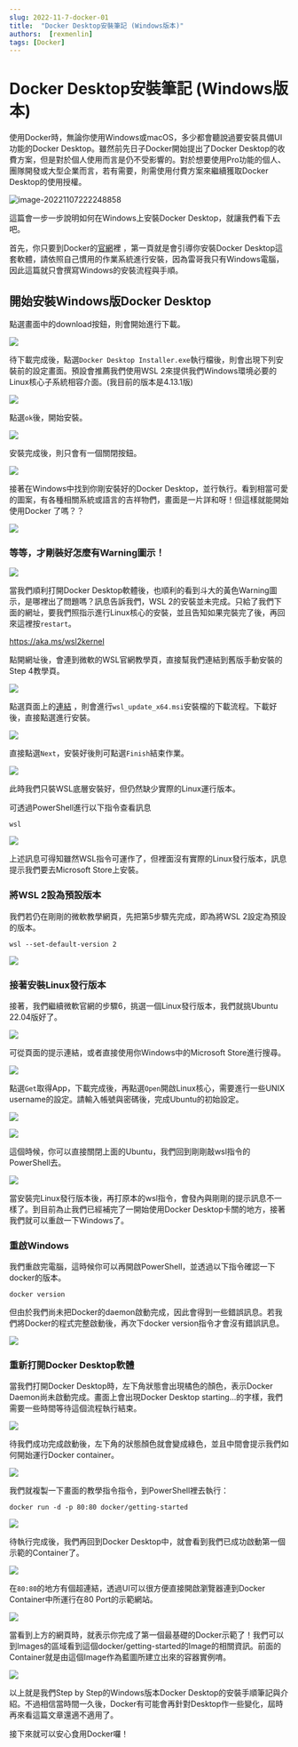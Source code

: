 ```yaml
---
slug: 2022-11-7-docker-01
title:  "Docker Desktop安裝筆記 (Windows版本)"
authors:  [rexmenlin]
tags: [Docker]
---
```

# Docker Desktop安裝筆記 (Windows版本)

使用Docker時，無論你使用Windows或macOS，多少都會聽說過要安裝具備UI功能的Docker Desktop。雖然前先日子Docker開始提出了Docker Desktop的收費方案，但是對於個人使用而言是仍不受影響的。對於想要使用Pro功能的個人、團隊開發或大型企業而言，若有需要，則需使用付費方案來繼續獲取Docker Desktop的使用授權。

![image-20221107222248858](./00.png)

這篇會一步一步說明如何在Windows上安裝Docker Desktop，就讓我們看下去吧。

首先，你只要到Docker的[官網](https://www.docker.com/)裡  ，第一頁就是會引導你安裝Docker Desktop這套軟體，請依照自己慣用的作業系統進行安裝，因為雷哥我只有Windows電腦，因此這篇就只會撰寫Windows的安裝流程與手順。



## 開始安裝Windows版Docker Desktop

點選畫面中的download按鈕，則會開始進行下載。

![](./01.png)

待下載完成後，點選`Docker Desktop Installer.exe`執行檔後，則會出現下列安裝前的設定畫面。預設會推薦我們使用WSL 2來提供我們Windows環境必要的Linux核心子系統相容介面。(我目前的版本是4.13.1版)

![](./02.png)

點選`ok`後，開始安裝。

![](./03.png)

安裝完成後，則只會有一個關閉按鈕。

![](./04.png)

接著在Windows中找到你剛安裝好的Docker Desktop，並行執行。看到相當可愛的圖案，有各種相關系統或語言的吉祥物們，畫面是一片詳和呀！但這樣就能開始使用Docker 了嗎？？

![](./05.png)



### 等等，才剛裝好怎麼有Warning圖示！

![](./06.png)

當我們順利打開Docker Desktop軟體後，也順利的看到斗大的黃色Warning圖示，是哪裡出了問題嗎？訊息告訴我們，WSL 2的安裝並未完成。只給了我們下面的網址，要我們照指示進行Linux核心的安裝，並且告知如果完裝完了後，再回來這裡按`restart`。

https://aka.ms/wsl2kernel

點開網址後，會連到微軟的WSL官網教學頁，直接幫我們連結到舊版手動安裝的Step 4教學頁。

![](./07.png)

點選頁面上的[連結](https://wslstorestorage.blob.core.windows.net/wslblob/wsl_update_x64.msi) ，則會進行`wsl_update_x64.msi`安裝檔的下載流程。下載好後，直接點選進行安裝。

![](./08.png)

直接點選`Next`，安裝好後則可點選`Finish`結束作業。

![](./08a.png)

此時我們只裝WSL底層安裝好，但仍然缺少實際的Linux運行版本。

可透過PowerShell進行以下指令查看訊息

```
wsl
```

![](./11.png)

上述訊息可得知雖然WSL指令可運作了，但裡面沒有實際的Linux發行版本，訊息提示我們要去Microsoft Store上安裝。



### 將WSL 2設為預設版本

我們若仍在剛剛的微軟教學網頁，先把第5步驟先完成，即為將WSL 2設定為預設的版本。

```
wsl --set-default-version 2
```

![](./15.png)



### 接著安裝Linux發行版本

接著，我們繼續微軟官網的步驟6，挑選一個Linux發行版本，我們就挑Ubuntu 22.04版好了。

![](./09.png)

可從頁面的提示連結，或者直接使用你Windows中的Microsoft Store進行搜尋。

![](./10.png)

點選`Get`取得App，下載完成後，再點選`Open`開啟Linux核心，需要進行一些UNIX username的設定。請輸入帳號與密碼後，完成Ubuntu的初始設定。

![](./12.png)

![](./13.png)

這個時候，你可以直接關閉上面的Ubuntu，我們回到剛剛敲wsl指令的PowerShell去。

![](./14.png)

當安裝完Linux發行版本後，再打原本的wsl指令，會發內與剛剛的提示訊息不一樣了。到目前為止我們已經補完了一開始使用Docker Desktop卡關的地方，接著我們就可以重啟一下Windows了。



### 重啟Windows

我們重啟完電腦，這時候你可以再開啟PowerShell，並透過以下指令確認一下docker的版本。

```
docker version
```

但由於我們尚未把Docker的daemon啟動完成，因此會得到一些錯誤訊息。若我們將Docker的程式完整啟動後，再次下docker version指令才會沒有錯誤訊息。

![](./17.png)



### 重新打開Docker Desktop軟體

當我們打開Docker Desktop時，左下角狀態會出現橘色的顏色，表示Docker Daemon尚未啟動完成。畫面上會出現Docker Desktop starting...的字樣，我們需要一些時間等待這個流程執行結束。

![](./18.png)

待我們成功完成啟動後，左下角的狀態顏色就會變成綠色，並且中間會提示我們如何開始運行Docker container。

![](./19.png)

我們就複製一下畫面的教學指令指令，到PowerShell裡去執行：

```
docker run -d -p 80:80 docker/getting-started
```

![](./21.png)

待執行完成後，我們再回到Docker Desktop中，就會看到我們已成功啟動第一個示範的Container了。

![](./22.png)

在`80:80`的地方有個超連結，透過UI可以很方便直接開啟瀏覽器連到Docker Container中所運行在80 Port的示範網站。

![](./23.png)

當看到上方的網頁時，就表示你完成了第一個最基礎的Docker示範了！我們可以到Images的區域看到這個docker/getting-started的Image的相關資訊。前面的Container就是由這個Image作為藍圖所建立出來的容器實例唷。

![](./24.png)

以上就是我們Step by Step的Windows版本Docker Desktop的安裝手順筆記與介紹。不過相信當時間一久後，Docker有可能會再針對Desktop作一些變化，屆時再來看這篇文章還適不適用了。



接下來就可以安心食用Docker囉！